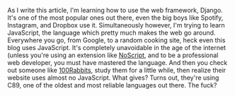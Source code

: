 As I write this article, I'm learning how to use the web framework, Django. It's one of the most popular ones out there, even the big boys like Spotify, Instagram, and Dropbox use it. Simultaneously however, I'm trying to learn JavaScript, the language which pretty much makes the web go around. Everywhere you go, from Google, to a random cooking site, heck even this blog uses JavaScript. It's completely unavoidable in the age of the internet (unless you're using an extension like [NoScript](https://noscript.net/), and to be a professional web developer, you must have mastered the language. And then you check out someone like [100Rabbits](https://100r.co/), study them for a little while, then realize their website uses almost no JavaScript. What gives? Turns out, they're using C89, one of the oldest and most reliable languages out there. The fuck?